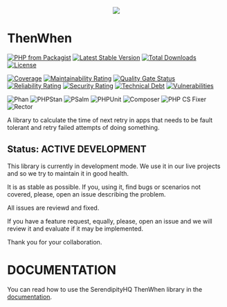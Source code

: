 <p align="center">
    <a href="http://www.serendipityhq.com" target="_blank">
        <img src="http://www.serendipityhq.com/assets/open-source-projects/Logo-SerendipityHQ-Icon-Text-Purple.png">
    </a>
</p>

# ThenWhen

[![PHP from Packagist](https://img.shields.io/packagist/php-v/serendipity_hq/then-when?color=%238892BF)](https://packagist.org/packages/serendipity_hq/then-when)
[![Latest Stable Version](https://poser.pugx.org/serendipity_hq/then-when/v/stable.png)](https://packagist.org/packages/serendipity_hq/then-when)
[![Total Downloads](https://poser.pugx.org/serendipity_hq/then-when/downloads.svg)](https://packagist.org/packages/serendipity_hq/then-when)
[![License](https://poser.pugx.org/serendipity_hq/then-when/license.svg)](https://packagist.org/packages/serendipity_hq/then-when)

[![Coverage](https://sonarcloud.io/api/project_badges/measure?project=Aerendir_then-when&metric=coverage)](https://sonarcloud.io/dashboard?id=Aerendir_then-when)
[![Maintainability Rating](https://sonarcloud.io/api/project_badges/measure?project=Aerendir_then-when&metric=sqale_rating)](https://sonarcloud.io/dashboard?id=Aerendir_then-when)
[![Quality Gate Status](https://sonarcloud.io/api/project_badges/measure?project=Aerendir_then-when&metric=alert_status)](https://sonarcloud.io/dashboard?id=Aerendir_then-when)
[![Reliability Rating](https://sonarcloud.io/api/project_badges/measure?project=Aerendir_then-when&metric=reliability_rating)](https://sonarcloud.io/dashboard?id=Aerendir_then-when)
[![Security Rating](https://sonarcloud.io/api/project_badges/measure?project=Aerendir_then-when&metric=security_rating)](https://sonarcloud.io/dashboard?id=Aerendir_then-when)
[![Technical Debt](https://sonarcloud.io/api/project_badges/measure?project=Aerendir_then-when&metric=sqale_index)](https://sonarcloud.io/dashboard?id=Aerendir_then-when)
[![Vulnerabilities](https://sonarcloud.io/api/project_badges/measure?project=Aerendir_then-when&metric=vulnerabilities)](https://sonarcloud.io/dashboard?id=Aerendir_then-when)

![Phan](https://github.com/Aerendir/then-when/workflows/Phan/badge.svg)
![PHPStan](https://github.com/Aerendir/then-when/workflows/PHPStan/badge.svg)
![PSalm](https://github.com/Aerendir/then-when/workflows/PSalm/badge.svg)
![PHPUnit](https://github.com/Aerendir/then-when/workflows/PHPunit/badge.svg)
![Composer](https://github.com/Aerendir/then-when/workflows/Composer/badge.svg)
![PHP CS Fixer](https://github.com/Aerendir/then-when/workflows/PHP%20CS%20Fixer/badge.svg)
![Rector](https://github.com/Aerendir/then-when/workflows/Rector/badge.svg)

A library to calculate the time of next retry in apps that needs to be fault tolerant and retry failed attempts of doing
 something.

Status: ACTIVE DEVELOPMENT
--------------------------

This library is currently in development mode. We use it in our live projects and so we try to maintain it in good health.

It is as stable as possible. If you, using it, find bugs or scenarios not covered, please, open an issue describing the problem.

All issues are reviewd and fixed.

If you have a feature request, equally, please, open an issue and we will review it and evaluate if it may be implemented.

Thank you for your collaboration.

DOCUMENTATION
=============

You can read how to use the SerendipityHQ ThenWhen library in the [documentation](docs/Strategies.md).

